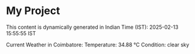 # My Project

This content is dynamically generated in Indian Time (IST): 2025-02-13 15:55:55 IST


Current Weather in Coimbatore:
Temperature: 34.88 °C
Condition: clear sky

